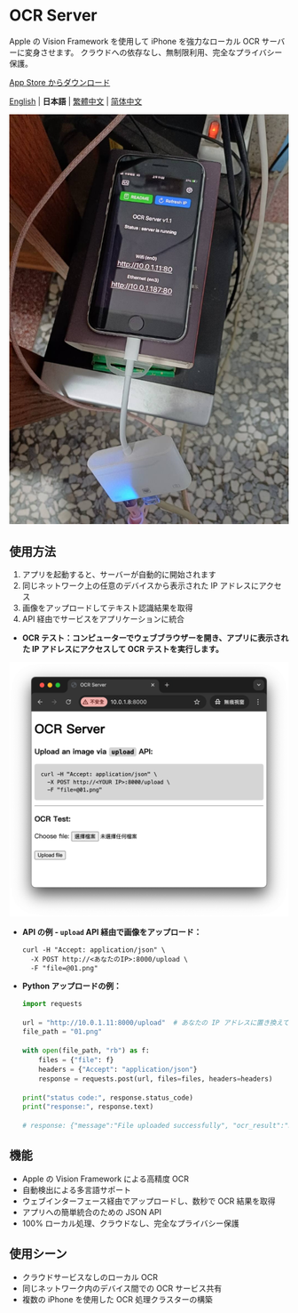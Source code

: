 # OCR Server

Apple の Vision Framework を使用して iPhone を強力なローカル OCR サーバーに変身させます。
クラウドへの依存なし、無制限利用、完全なプライバシー保護。

[App Store からダウンロード](https://apps.apple.com/us/app/ocr-server/id6749533041)

[English](README.md) | **日本語** | [繁體中文](README.zh-TW.md) | [简体中文](README.zh-CN.md)

![image](image.jpg)

## 使用方法

1. アプリを起動すると、サーバーが自動的に開始されます
2. 同じネットワーク上の任意のデバイスから表示された IP アドレスにアクセス
3. 画像をアップロードしてテキスト認識結果を取得
4. API 経由でサービスをアプリケーションに統合

- **OCR テスト：コンピューターでウェブブラウザーを開き、アプリに表示された IP アドレスにアクセスして OCR テストを実行します。**

![image2](image2.png)

- **API の例 - `upload` API 経由で画像をアップロード：**

  ```
  curl -H "Accept: application/json" \
    -X POST http://<あなたのIP>:8000/upload \
    -F "file=@01.png"
  ```

- **Python アップロードの例：**

  ```python
  import requests

  url = "http://10.0.1.11:8000/upload"  # あなたの IP アドレスに置き換えてください
  file_path = "01.png"

  with open(file_path, "rb") as f:
      files = {"file": f}
      headers = {"Accept": "application/json"}
      response = requests.post(url, files=files, headers=headers)

  print("status code:", response.status_code)
  print("response:", response.text)

  # response: {"message":"File uploaded successfully", "ocr_result":"Hello World!", "success":true}
  ```


## 機能

- Apple の Vision Framework による高精度 OCR
- 自動検出による多言語サポート
- ウェブインターフェース経由でアップロードし、数秒で OCR 結果を取得
- アプリへの簡単統合のための JSON API
- 100% ローカル処理、クラウドなし、完全なプライバシー保護


## 使用シーン

- クラウドサービスなしのローカル OCR
- 同じネットワーク内のデバイス間での OCR サービス共有
- 複数の iPhone を使用した OCR 処理クラスターの構築
